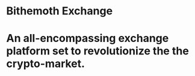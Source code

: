 # Bithemoth Exchange 
# An all-encompassing exchange platform set to revolutionize the the crypto-market. 

